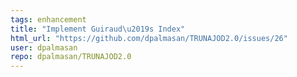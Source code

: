 ```yaml
---
tags: enhancement
title: "Implement Guiraud\u2019s Index"
html_url: "https://github.com/dpalmasan/TRUNAJOD2.0/issues/26"
user: dpalmasan
repo: dpalmasan/TRUNAJOD2.0
---
```


